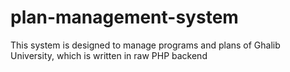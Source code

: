 # plan-management-system
 This system is designed to manage programs and plans of Ghalib University, which is written in raw PHP backend
